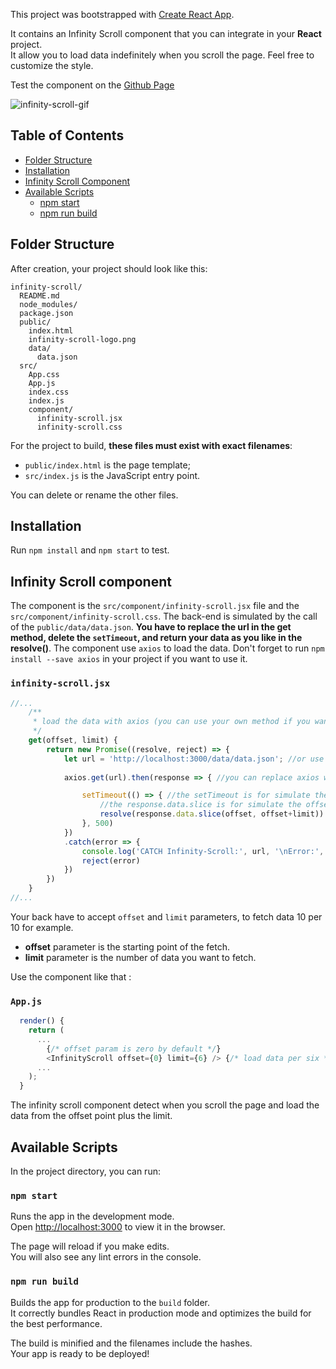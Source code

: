 This project was bootstrapped with [Create React App](https://github.com/facebookincubator/create-react-app).

It contains an Infinity Scroll component that you can integrate in your **React** project.<br>
It allow you to load data indefinitely when you scroll the page. Feel free to customize the style.

Test the component on the [Github Page](https://atesner.github.io/React-Infinity-Scroll/)

![infinity-scroll-gif](http://antoinetesner.fr/wp-content/uploads/2018/04/infinity-scroll-gif.gif)

## Table of Contents

- [Folder Structure](#folder-structure)
- [Installation](#installation)
- [Infinity Scroll Component](#infinity-scroll-component)
- [Available Scripts](#available-scripts)
  - [npm start](#npm-start)
  - [npm run build](#npm-run-build)

## Folder Structure

After creation, your project should look like this:

```
infinity-scroll/
  README.md
  node_modules/
  package.json
  public/
    index.html
    infinity-scroll-logo.png
    data/
      data.json
  src/
    App.css
    App.js
    index.css
    index.js
    component/
      infinity-scroll.jsx
      infinity-scroll.css
```

For the project to build, **these files must exist with exact filenames**:

* `public/index.html` is the page template;
* `src/index.js` is the JavaScript entry point.

You can delete or rename the other files.

## Installation

Run `npm install` and `npm start` to test.

## Infinity Scroll component

The component is the `src/component/infinity-scroll.jsx` file and the `src/component/infinity-scroll.css`.
The back-end is simulated by the call of the `public/data/data.json`. **You have to replace the url in the get method, delete the `setTimeout`, and return your data as you like in the resolve()**. The component use `axios` to load the data. Don't forget to run `npm install --save axios` in your project if you want to use it.

### `infinity-scroll.jsx`

```js
//...
    /**
     * load the data with axios (you can use your own method if you want)
     */
    get(offset, limit) {
        return new Promise((resolve, reject) => {
            let url = 'http://localhost:3000/data/data.json'; //or use your url (with offset and limit params)
            
            axios.get(url).then(response => { //you can replace axios with your favorite lib :)

                setTimeout(() => { //the setTimeout is for simulate the back time response (you can delete it)
                    //the response.data.slice is for simulate the offset and limit of an API
                    resolve(response.data.slice(offset, offset+limit))
                }, 500)
            })
            .catch(error => {
                console.log('CATCH Infinity-Scroll:', url, '\nError:', error)
                reject(error)
            })
        })
    }
//...
```

Your back have to accept `offset` and `limit` parameters, to fetch data 10 per 10 for example. 

  - **offset** parameter is the starting point of the fetch.
  - **limit** parameter is the number of data you want to fetch.

Use the component like that :

### `App.js`

```js
  render() {
    return (
      ...
        {/* offset param is zero by default */}
        <InfinityScroll offset={0} limit={6} /> {/* load data per six */}
      ...  
    );
  }
```

The infinity scroll component detect when you scroll the page and load the data from the offset point plus the limit.

## Available Scripts

In the project directory, you can run:

### `npm start`

Runs the app in the development mode.<br>
Open [http://localhost:3000](http://localhost:3000) to view it in the browser.

The page will reload if you make edits.<br>
You will also see any lint errors in the console.

### `npm run build`

Builds the app for production to the `build` folder.<br>
It correctly bundles React in production mode and optimizes the build for the best performance.

The build is minified and the filenames include the hashes.<br>
Your app is ready to be deployed!
